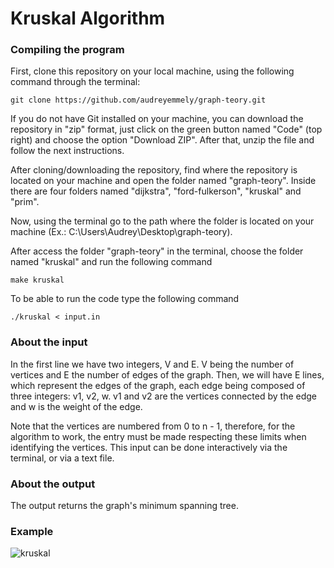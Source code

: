 # Kruskal Algorithm

### Compiling the program
First, clone this repository on your local machine, using the following command through the terminal:
```
git clone https://github.com/audreyemmely/graph-teory.git
```
If you do not have Git installed on your machine, you can download the repository in "zip" format, just click on the green button named "Code" (top right) and choose the option "Download ZIP". After that, unzip the file and follow the next instructions.

After cloning/downloading the repository, find where the repository is located on your machine and open the folder named "graph-teory". Inside there are four folders named "dijkstra", "ford-fulkerson", "kruskal" and "prim".

Now, using the terminal go to the path where the folder is located on your machine (Ex.: C:\Users\Audrey\Desktop\graph-teory).

After access the folder "graph-teory" in the terminal, choose the folder named "kruskal" and run the following command
```
make kruskal
```
To be able to run the code type the following command
```
./kruskal < input.in
```

### About the input
In the first line we have two integers, V and E. V being the number of vertices and E the number of edges of the graph.
Then, we will have E lines, which represent the edges of the graph, each edge being composed of three integers: v1, v2, w. 
v1 and v2 are the vertices connected by the edge and w is the weight of the edge.

Note that the vertices are numbered from 0 to n - 1, therefore, for the algorithm to work, the entry must be made respecting these limits when identifying the vertices.
This input can be done interactively via the terminal, or via a text file.

### About the output 
The output returns the graph's minimum spanning tree.

### Example 
![kruskal](https://user-images.githubusercontent.com/52829664/134730104-bb174af3-b066-4b80-80f7-6cb0984612a4.png)
